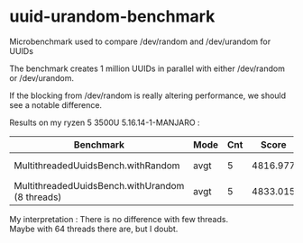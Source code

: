 # uuid-urandom-benchmark

Microbenchmark used to compare /dev/random and /dev/urandom for UUIDs

The benchmark creates 1 million UUIDs in parallel with either /dev/random or /dev/urandom.

If the blocking from /dev/random is really altering performance, we should see a notable difference.

Results on my ryzen 5 3500U 5.16.14-1-MANJARO :

| Benchmark                                       | Mode | Cnt | Score    | Error    | Units |
|-------------------------------------------------|------|-----|----------|----------|-------|
| MultithreadedUuidsBench.withRandom              | avgt | 5   | 4816.977 | ± 64.741 | ms/op |
| MultithreadedUuidsBench.withUrandom (8 threads) | avgt | 5   | 4833.015 | ± 49.046 | ms/op |

My interpretation : There is no difference with few threads.  
Maybe with 64 threads there are, but I doubt.
